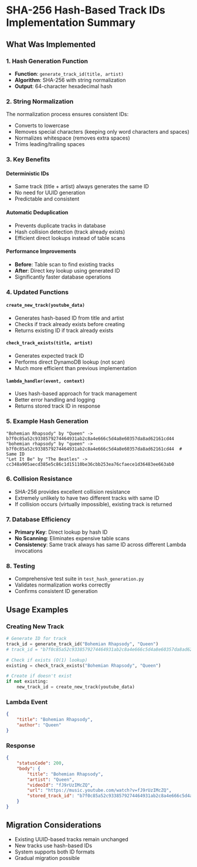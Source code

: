# SHA-256 Hash-Based Track IDs Implementation Summary

## What Was Implemented

### 1. Hash Generation Function
- **Function**: `generate_track_id(title, artist)`
- **Algorithm**: SHA-256 with string normalization
- **Output**: 64-character hexadecimal hash

### 2. String Normalization
The normalization process ensures consistent IDs:
- Converts to lowercase
- Removes special characters (keeping only word characters and spaces)
- Normalizes whitespace (removes extra spaces)
- Trims leading/trailing spaces

### 3. Key Benefits

#### Deterministic IDs
- Same track (title + artist) always generates the same ID
- No need for UUID generation
- Predictable and consistent

#### Automatic Deduplication
- Prevents duplicate tracks in database
- Hash collision detection (track already exists)
- Efficient direct lookups instead of table scans

#### Performance Improvements
- **Before**: Table scan to find existing tracks
- **After**: Direct key lookup using generated ID
- Significantly faster database operations

### 4. Updated Functions

#### `create_new_track(youtube_data)`
- Generates hash-based ID from title and artist
- Checks if track already exists before creating
- Returns existing ID if track already exists

#### `check_track_exists(title, artist)`
- Generates expected track ID
- Performs direct DynamoDB lookup (not scan)
- Much more efficient than previous implementation

#### `lambda_handler(event, context)`
- Uses hash-based approach for track management
- Better error handling and logging
- Returns stored track ID in response

### 5. Example Hash Generation

```
"Bohemian Rhapsody" by "Queen" -> b7f0c85a52c9338579274464931ab2c8a4e666c5d4a8e60357da8ad62161cd44
"bohemian rhapsody" by "queen" -> b7f0c85a52c9338579274464931ab2c8a4e666c5d4a8e60357da8ad62161cd44  # Same ID
"Let It Be" by "The Beatles" -> cc348a905aecd385e5c86c1d15110be36cbb253ea76cfaece1d36483ee663ab0
```

### 6. Collision Resistance
- SHA-256 provides excellent collision resistance
- Extremely unlikely to have two different tracks with same ID
- If collision occurs (virtually impossible), existing track is returned

### 7. Database Efficiency
- **Primary Key**: Direct lookup by hash ID
- **No Scanning**: Eliminates expensive table scans
- **Consistency**: Same track always has same ID across different Lambda invocations

### 8. Testing
- Comprehensive test suite in `test_hash_generation.py`
- Validates normalization works correctly
- Confirms consistent ID generation

## Usage Examples

### Creating New Track
```python
# Generate ID for track
track_id = generate_track_id("Bohemian Rhapsody", "Queen")
# track_id = "b7f0c85a52c9338579274464931ab2c8a4e666c5d4a8e60357da8ad62161cd44"

# Check if exists (O(1) lookup)
existing = check_track_exists("Bohemian Rhapsody", "Queen")

# Create if doesn't exist
if not existing:
    new_track_id = create_new_track(youtube_data)
```

### Lambda Event
```json
{
    "title": "Bohemian Rhapsody",
    "author": "Queen"
}
```

### Response
```json
{
    "statusCode": 200,
    "body": {
        "title": "Bohemian Rhapsody",
        "artist": "Queen",
        "videoId": "fJ9rUzIMcZQ",
        "url": "https://music.youtube.com/watch?v=fJ9rUzIMcZQ",
        "stored_track_id": "b7f0c85a52c9338579274464931ab2c8a4e666c5d4a8e60357da8ad62161cd44"
    }
}
```

## Migration Considerations
- Existing UUID-based tracks remain unchanged
- New tracks use hash-based IDs
- System supports both ID formats
- Gradual migration possible
